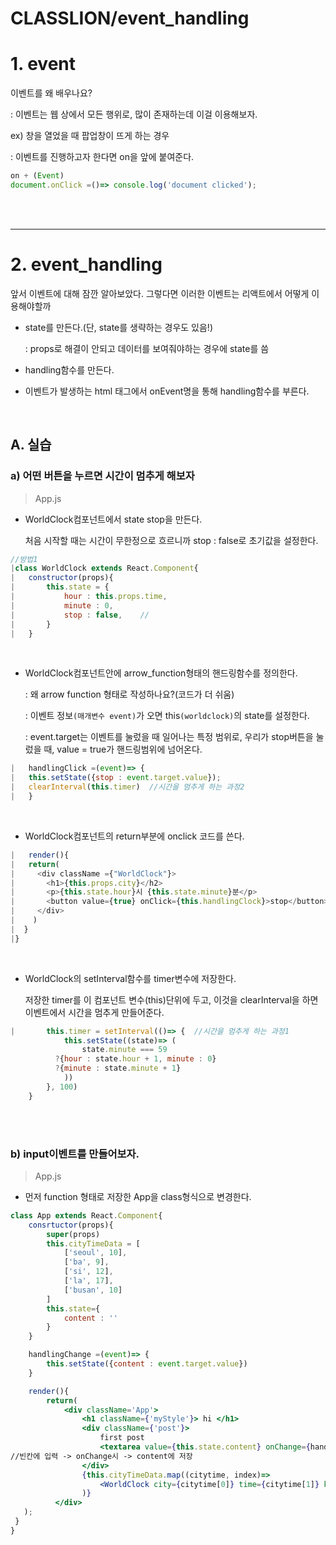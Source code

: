 # CLASSLION/event_handling

# 1. event

이벤트를 왜 배우나요?

: 이벤트는 웹 상에서 모든 행위로, 많이 존재하는데 이걸 이용해보자.

ex) 창을 열었을 때 팝업창이 뜨게 하는 경우

: 이벤트를 진행하고자 한다면 on을 앞에 붙여준다.

```jsx
on + (Event)
document.onClick =()=> console.log('document clicked');
```

<br/><br/>

---

# 2. event_handling

앞서 이벤트에 대해 잠깐 알아보았다. 그렇다면 이러한 이벤트는 리액트에서 어떻게 이용해야할까

- state를 만든다.(단, state를 생략하는 경우도 있음!)

    : props로 해결이 안되고 데이터를 보여줘야하는 경우에 state를 씀

- handling함수를 만든다.
- 이벤트가 발생하는 html 태그에서 onEvent명을 통해 handling함수를 부른다.

<br/>

## A. 실습

### a) 어떤 버튼을 누르면 시간이 멈추게 해보자

> App.js

- WorldClock컴포넌트에서 state stop을 만든다.

    처음 시작할 때는 시간이 무한정으로 흐르니까 stop : false로 초기값을 설정한다.

```jsx
//방법1
|class WorldClock extends React.Component{
|	constructor(props){
|		this.state = {
|			hour : this.props.time,
|			minute : 0,
|			stop : false,    //
|		}
|	}	
```

<br/>

- WorldClock컴포넌트안에 arrow_function형태의 핸드링함수를 정의한다.

    : 왜 arrow function 형태로 작성하나요?(코드가 더 쉬움)

    : 이벤트 정보`(매개변수 event)`가 오면 this`(worldclock)`의 state를 설정한다.

    : event.target는 이벤트를 눌렀을 때 일어나는 특정 범위로, 우리가 stop버튼을 눌렀을 때, value = true가 핸드링범위에 넘어온다.

```jsx
|	handlingClick =(event)=> {
|   this.setState({stop : event.target.value});
|   clearInterval(this.timer)  //시간을 멈추게 하는 과정2
|	}
```

<br/>

- WorldClock컴포넌트의 return부분에 onclick 코드를 쓴다.

```jsx
|	render(){
|   return(
|     <div className ={"WorldClock"}> 
|       <h1>{this.props.city}</h2>
|       <p>{this.state.hour}시 {this.state.minute}분</p>
|       <button value={true} onClick={this.handlingClock}>stop</button>
|     </div>
|    )
|  }
|}
```

<br/>


- WorldClock의 setInterval함수를 timer변수에 저장한다.

    저장한 timer를 이 컴포넌트 변수(this)단위에 두고, 이것을 clearInterval을 하면 이벤트에서 시간을 멈추게 만들어준다.

```jsx
|		this.timer = setInterval(()=> {  //시간을 멈추게 하는 과정1
			this.setState((state)=> (
				state.minute === 59
	      ?{hour : state.hour + 1, minute : 0}
	      ?{minute : state.minute + 1}
			))
		}, 100)
	}
```

<br/><br/>

### b) input이벤트를 만들어보자.

> App.js

- 먼저 function 형태로 저장한 App을 class형식으로 변경한다.

```jsx
class App extends React.Component{
	consrtuctor(props){
		super(props)
		this.cityTimeData = [
			['seoul', 10],
			['ba', 9],
			['si', 12],
			['la', 17],
			['busan', 10]
		]
		this.state={
			content : ''
		}
	}

	handlingChange =(event)=> {
		this.setState({content : event.target.value})
	}

	render(){
		return(
			<div className='App'>
				<h1 className={'myStyle'}> hi </h1>
				<div className={'post'}>
					first post
					<textarea value={this.state.content} onChange={handlingChange}></textarea>
//빈칸에 입력 -> onChange시 -> content에 저장
				</div>
				{this.cityTimeData.map((citytime, index)=>
					<WorldClock city={citytime[0]} time={citytime[1]} key={index} />
				)}
		  </div> 
   );
 }
}
```
